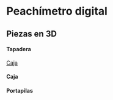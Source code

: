 # Peachímetro digital

## Piezas en 3D

#### Tapadera  
[Caja](CajaPhmetro.stl)

#### Caja

#### Portapilas